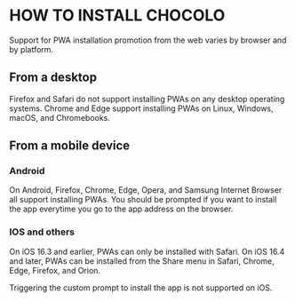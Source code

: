 # HOW TO INSTALL CHOCOLO
Support for PWA installation promotion from the web varies by browser and by platform.


## From a desktop
Firefox and Safari do not support installing PWAs on any desktop operating systems. 
Chrome and Edge support installing PWAs on Linux, Windows, macOS, and Chromebooks.


## From a mobile device

### Android
On Android, Firefox, Chrome, Edge, Opera, and Samsung Internet Browser all support installing PWAs.
You should be prompted if you want to install the app everytime you go to the app address on the browser.

### IOS and others
On iOS 16.3 and earlier, PWAs can only be installed with Safari.
On iOS 16.4 and later, PWAs can be installed from the Share menu in Safari, Chrome, Edge, Firefox, and Orion.

Triggering the custom prompt to install the app is not supported on iOS.
